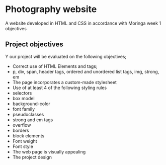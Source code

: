 # Photography website
A website developed in HTML and CSS in accordance with Moringa week 1 objectives

## Project objectives
Y our project will be evaluated on the following objectives;

* Correct use of HTML Elements and tags;
* p, div, span, header tags, ordered and unordered list tags, img, strong, em
* The page incorporates a custom-made stylesheet 
* Use of at least 4 of the following styling rules
* selectors
* box model
* background-color
* font family
* pseudoclasses
* strong and em tags
* overflow
* borders
* block elements
* Font weight 
* Font style
* The web page is visually appealing
* The project design
